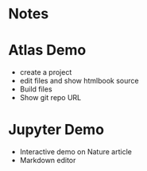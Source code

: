 # Notes

# Atlas Demo

* create a project
* edit files and show htmlbook source
* Build files
* Show git repo URL


# Jupyter Demo

* Interactive demo on Nature article
* Markdown editor
